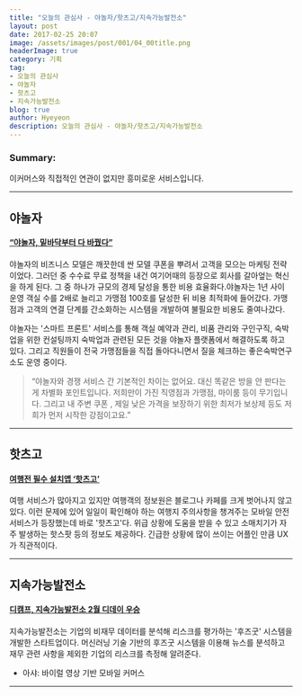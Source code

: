 ```yaml
---
title: "오늘의 관심사 - 야놀자/핫츠고/지속가능발전소"
layout: post
date: 2017-02-25 20:07
image: /assets/images/post/001/04_00title.png
headerImage: true
category: 기획
tag:
- 오늘의 관심사
- 야놀자
- 핫츠고
- 지속가능발전소
blog: true
author: Hyeyeon
description: 오늘의 관심사 - 야놀자/핫츠고/지속가능발전소
---
```


### Summary:

이커머스와 직접적인 연관이 없지만 흥미로운 서비스입니다.

---

## 야놀자

#### [“야놀자, 밑바닥부터 다 바꿨다”](http://www.zdnet.co.kr/news/news_view.asp?artice_id=20170224175232)

야놀자의 비즈니스 모델은 깨끗한데 싼 모델 쿠폰을 뿌려서 고객을 모으는 마케팅 전략이었다. 그러던 중 수수료 무료 정책을 내건 여기어때의 등장으로 회사를 갈아엎는 혁신을 하게 된다. 그 중 하나가 규모의 경제 달성을 통한 비용 효율화다.야놀자는 1년 사이 운영 객실 수를 2배로 늘리고 가맹점 100호를 달성한 뒤 비용 최적화에 들어갔다. 가맹점과 고객의 연결 단계를 간소화하는 시스템을 개발하여 불필요한 비용도 줄여나갔다.

야놀자는 '스마트 프론트' 서비스를 통해 객실 예약과 관리, 비품 관리와 구인구직, 숙박업을 위한 컨설팅까지 숙박업과 관련된 모든 것을 야놀자 플랫폼에서 해결하도록 하고 있다. 그리고 직원들이 전국 가맹점들을 직접 돌아다니면서 질을 체크하는 좋은숙박연구소도 운영 중이다.

> “야놀자와 경쟁 서비스 간 기본적인 차이는 없어요. 대신 똑같은 방을 안 판다는 게 차별화 포인트입니다. 저희만이 가진 직영점과 가맹점, 마이룸 등이 무기입니다. 그리고 내 주변 쿠폰 , 제일 낮은 가격을 보장하기 위한 최저가 보상제 등도 저희가 먼저 시작한 강점이고요.”

---

## 핫츠고

#### [여행전 필수 설치앱 ‘핫츠고’](http://www.venturesquare.net/743855)

여행 서비스가 많아지고 있지만 여행객의 정보원은 블로그나 카페를 크게 벗어나지 않고 있다. 이런 문제에 있어 일일이 확인해야 하는 여행지 주의사항을 챙겨주는 모바일 안전서비스가 등장했는데 바로 '핫츠고'다. 위급 상황에 도움을 받을 수 있고 소매치기가 자주 발생하는 핫스팟 등의 정보도 제공하다. 긴급한 상황에 많이 쓰이는 어플인 만큼 UX가 직관적이다.

---

## 지속가능발전소

#### [디캠프, 지속가능발전소 2월 디데이 우승](http://www.asiatoday.co.kr/view.php?key=20170224010016703)

지속가능발전소는 기업의 비재무 데이터를 분석해 리스크를 평가하는 '후즈굿' 시스템을 개발한 스타트업이다. 머신러닝 기술 기반의 후즈굿 시스템을 이용해 뉴스를 분석하고 재무 관련 사항을 제외한 기업의 리스크를 측정해 알려준다.

* 아샤: 바이럴 영상 기반 모바일 커머스

---
